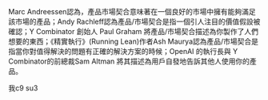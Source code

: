  Marc Andreessen認為，產品市場契合意味著在一個良好的市場中擁有能夠滿足該市場的產品；Andy Rachleff認為產品/市場契合是指一個引人注目的價值假設被確認；Y Combinator 創始人 Paul Graham 將產品/市場契合描述為你製作了人們想要的東西；《精實執行》(Running Lean)作者Ash Maurya認為產品/市場契合是指當你對值得解決的問題有正確的解決方案的時候；OpenAI 的執行長與 Y Combinator的前總裁Sam Altman 將其描述為用戶自發地告訴其他人使用你的產品。


 我c9 su3